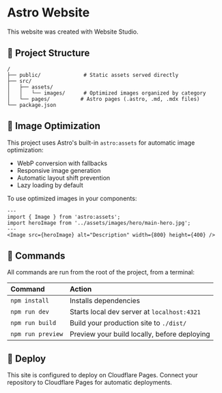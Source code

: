 # Astro Website

This website was created with Website Studio.

## 🚀 Project Structure

```
/
├── public/              # Static assets served directly
├── src/
│   ├── assets/
│   │   └── images/      # Optimized images organized by category
│   └── pages/          # Astro pages (.astro, .md, .mdx files)
└── package.json
```

## 📸 Image Optimization

This project uses Astro's built-in `astro:assets` for automatic image optimization:
- WebP conversion with fallbacks
- Responsive image generation  
- Automatic layout shift prevention
- Lazy loading by default

To use optimized images in your components:
```astro
---
import { Image } from 'astro:assets';
import heroImage from '../assets/images/hero/main-hero.jpg';
---
<Image src={heroImage} alt="Description" width={800} height={400} />
```

## 🧞 Commands

All commands are run from the root of the project, from a terminal:

| Command                   | Action                                           |
| :------------------------ | :----------------------------------------------- |
| `npm install`             | Installs dependencies                            |
| `npm run dev`             | Starts local dev server at `localhost:4321`      |
| `npm run build`           | Build your production site to `./dist/`          |
| `npm run preview`         | Preview your build locally, before deploying     |

## 🔗 Deploy

This site is configured to deploy on Cloudflare Pages. Connect your repository to Cloudflare Pages for automatic deployments.
